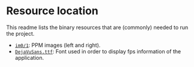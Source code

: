 # Resource location
This readme lists the binary resources that are (commonly) needed to run the project.

* [`im0/1`](https://preesm.github.io/assets/downloads/im_434x380.7z): PPM images (left and right).
* [`DejaVuSans.ttf`](https://preesm.github.io/assets/downloads/DejaVuSans.ttf): Font used in order to display fps information of the application.
